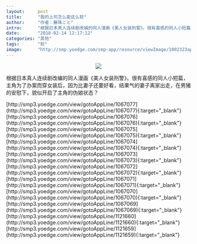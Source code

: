 ```yaml
---
layout:     post
title:      "我的上司怎么能这么软"
author:     "作者：藤珠こと"
intro:      "根据日本真人连续剧改编的同人漫画《美人女装刑警》。很有喜感的同人小短篇，主角为了办案而穿女装后，因为比妻子还要好看，结果气的妻子离家出走，在男猪的安慰下，貌似开启了主角的伪娘状态？"
date:       "2018-02-14 12:17:12"
categories: "其他"
tags:       "软"
image:      "http://smp.yoedge.com/smp-app/resource/viewImage/1002323appline.png"
---
```

<div style="text-align: center">
<p><img src="http://smp.yoedge.com/smp-app/resource/viewImage/1002323appline.png"/></p>
</div>
<p class="post-meta">
<span>根据日本真人连续剧改编的同人漫画《美人女装刑警》。很有喜感的同人小短篇，主角为了办案而穿女装后，因为比妻子还要好看，结果气的妻子离家出走，在男猪的安慰下，貌似开启了主角的伪娘状态？</span>
</p>
[http://smp3.yoedge.com/view/gotoAppLine/1067077](http://smp3.yoedge.com/view/gotoAppLine/1067077){:target="_blank"}
[http://smp3.yoedge.com/view/gotoAppLine/1067076](http://smp3.yoedge.com/view/gotoAppLine/1067076){:target="_blank"}
[http://smp3.yoedge.com/view/gotoAppLine/1067075](http://smp3.yoedge.com/view/gotoAppLine/1067075){:target="_blank"}
[http://smp3.yoedge.com/view/gotoAppLine/1067074](http://smp3.yoedge.com/view/gotoAppLine/1067074){:target="_blank"}
[http://smp3.yoedge.com/view/gotoAppLine/1067073](http://smp3.yoedge.com/view/gotoAppLine/1067073){:target="_blank"}
[http://smp3.yoedge.com/view/gotoAppLine/1067072](http://smp3.yoedge.com/view/gotoAppLine/1067072){:target="_blank"}
[http://smp3.yoedge.com/view/gotoAppLine/1067071](http://smp3.yoedge.com/view/gotoAppLine/1067071){:target="_blank"}
[http://smp3.yoedge.com/view/gotoAppLine/1067070](http://smp3.yoedge.com/view/gotoAppLine/1067070){:target="_blank"}
[http://smp3.yoedge.com/view/gotoAppLine/1067069](http://smp3.yoedge.com/view/gotoAppLine/1067069){:target="_blank"}
[http://smp3.yoedge.com/view/gotoAppLine/1121660](http://smp3.yoedge.com/view/gotoAppLine/1121660){:target="_blank"}
[http://smp3.yoedge.com/view/gotoAppLine/1121659](http://smp3.yoedge.com/view/gotoAppLine/1121659){:target="_blank"}


